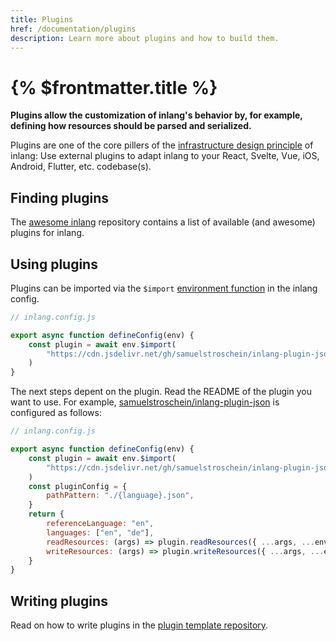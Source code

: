 ```yaml
---
title: Plugins
href: /documentation/plugins
description: Learn more about plugins and how to build them.
---
```


# {% $frontmatter.title %}

**Plugins allow the customization of inlang's behavior by, for example, defining how resources should be parsed and serialized.**

Plugins are one of the core pillers of the [infrastructure design principle](/documentation/design-principles) of inlang: Use external plugins to adapt inlang to your React, Svelte, Vue, iOS, Android, Flutter, etc. codebase(s).

## Finding plugins

The [awesome inlang](https://github.com/inlang/awesome-inlang) repository contains a list of available (and awesome) plugins for inlang.

## Using plugins

Plugins can be imported via the `$import` [environment function](/documentation/environment-functions) in the inlang config.

```js
// inlang.config.js

export async function defineConfig(env) {
	const plugin = await env.$import(
		"https://cdn.jsdelivr.net/gh/samuelstroschein/inlang-plugin-json/dist/index.js",
	)
}
```

The next steps depent on the plugin. Read the README of the plugin you want to use. For example, [samuelstroschein/inlang-plugin-json](https://github.com/samuelstroschein/inlang-plugin-json) is configured as follows:

```js
// inlang.config.js

export async function defineConfig(env) {
	const plugin = await env.$import(
		"https://cdn.jsdelivr.net/gh/samuelstroschein/inlang-plugin-json/dist/index.js",
	)
	const pluginConfig = {
		pathPattern: "./{language}.json",
	}
	return {
		referenceLanguage: "en",
		languages: ["en", "de"],
		readResources: (args) => plugin.readResources({ ...args, ...env, pluginConfig }),
		writeResources: (args) => plugin.writeResources({ ...args, ...env, pluginConfig }),
	}
}
```

## Writing plugins

Read on how to write plugins in the [plugin template repository](https://github.com/inlang/plugin-template).
